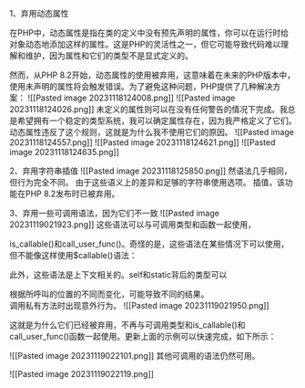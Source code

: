 1、弃用动态属性

在PHP中，动态属性是指在类的定义中没有预先声明的属性，你可以在运行时给对象动态地添加这样的属性。这是PHP的灵活性之一，但它可能导致代码难以理解和维护，因为属性和它们的类型不是显式定义的。

然而，从PHP 8.2开始，动态属性的使用被弃用，这意味着在未来的PHP版本中，使用未声明的属性将会触发错误。为了避免这种问题，PHP提供了几种解决方案：
![[Pasted image 20231118124008.png]]
![[Pasted image 20231118124026.png]]
未定义的属性则可以在没有任何警告的情况下完成。我总是希望拥有一个稳定的类型系统，我可以确定属性存在，因为我严格定义了它们。动态属性违反了这个规则，这就是为什么我不使用它们的原因。
![[Pasted image 20231118124557.png]]
![[Pasted image 20231118124621.png]]
![[Pasted image 20231118124635.png]]

2、弃用字符串插值
![[Pasted image 20231118125850.png]]
然语法几乎相同，但行为完全不同。
由于这些语义上的差异和足够的字符串使用选项。
插值，该功能在PHP 8.2发布时已被弃用。

3、弃用一些可调用语法，因为它们不一致
![[Pasted image 20231119021923.png]]
这些语法可以与可调用类型和函数一起使用，
  
is_callable()和call_user_func()。奇怪的是，这些语法在某些情况下可以使用，但不能像这样使用$callable()语法：
  
此外，这些语法是上下文相关的。self和static背后的类型可以

根据所呼叫的位置的不同而变化，可能导致不同的结果。  
调用私有方法时出现意外行为。
![[Pasted image 20231119021950.png]]
  
这就是为什么它们已经被弃用，不再与可调用类型和is_callable()和call_user_func()函数一起使用。更新上面的示例可以快速完成，如下所示：

![[Pasted image 20231119022101.png]]
其他可调用的语法仍然可用。

![[Pasted image 20231119022119.png]]